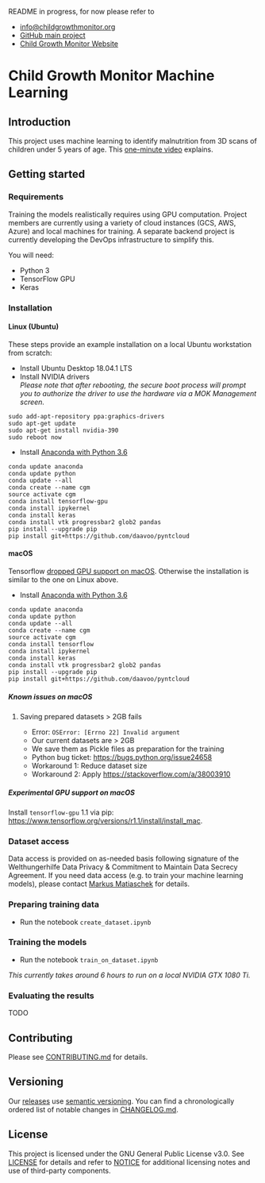 README in progress, for now please refer to 
- info@childgrowthmonitor.org
- [GitHub main project](https://github.com/Welthungerhilfe/ChildGrowthMonitor/)
- [Child Growth Monitor Website](https://childgrowthmonitor.org)

# Child Growth Monitor Machine Learning

## Introduction
This project uses machine learning to identify malnutrition from 3D scans of children under 5 years of age. This [one-minute video](https://www.youtube.com/watch?v=f2doV43jdwg) explains.

## Getting started

### Requirements
Training the models realistically requires using GPU computation. Project members are currently using a variety of cloud instances (GCS, AWS, Azure) and local machines for training. A separate backend project is currently developing the DevOps infrastructure to simplify this.

You will need:
* Python 3
* TensorFlow GPU
* Keras

### Installation

#### Linux (Ubuntu)

These steps provide an example installation on a local Ubuntu workstation from scratch:
* Install Ubuntu Desktop 18.04.1 LTS	
* Install NVIDIA drivers  
*Please note that after rebooting, the secure boot process will prompt you to authorize the driver to use the hardware via a MOK Management screen.*
```
sudo add-apt-repository ppa:graphics-drivers
sudo apt-get update
sudo apt-get install nvidia-390
sudo reboot now
```
* Install [Anaconda with Python 3.6](https://www.anaconda.com/download)
```conda update conda
conda update anaconda
conda update python
conda update --all
conda create --name cgm
source activate cgm
conda install tensorflow-gpu
conda install ipykernel
conda install keras
conda install vtk progressbar2 glob2 pandas
pip install --upgrade pip
pip install git+https://github.com/daavoo/pyntcloud
```

#### macOS

Tensorflow [dropped GPU support on macOS](https://www.tensorflow.org/install/install_mac). Otherwise the installation is similar to the one on Linux above.

* Install [Anaconda with Python 3.6](https://www.anaconda.com/download)
```conda update conda
conda update anaconda
conda update python
conda update --all
conda create --name cgm
source activate cgm
conda install tensorflow
conda install ipykernel
conda install keras
conda install vtk progressbar2 glob2 pandas
pip install --upgrade pip
pip install git+https://github.com/daavoo/pyntcloud
```

##### Known issues on macOS

1. Saving prepared datasets > 2GB fails

   * Error: `OSError: [Errno 22] Invalid argument`
   * Our current datasets are > 2GB
   * We save them as Pickle files as preparation for the training
   * Python bug ticket: https://bugs.python.org/issue24658
   * Workaround 1: Reduce dataset size
   * Workaround 2: Apply https://stackoverflow.com/a/38003910

##### Experimental GPU support on macOS

Install `tensorflow-gpu` 1.1 via pip: https://www.tensorflow.org/versions/r1.1/install/install_mac.

### Dataset access
Data access is provided on as-needed basis following signature of the Welthungerhilfe Data Privacy & Commitment to
Maintain Data Secrecy Agreement. If you need data access (e.g. to train your machine learning models), 
please contact [Markus Matiaschek](mailto:mmatiaschek@gmail.com) for details.

### Preparing training data
* Run the notebook `create_dataset.ipynb`

### Training the models
* Run the notebook `train_on_dataset.ipynb`

*This currently takes around 6 hours to run on a local NVIDIA GTX 1080 Ti.*

### Evaluating the results
TODO

## Contributing

Please see [CONTRIBUTING.md](CONTRIBUTING.md) for details.

## Versioning

Our [releases](https://github.com/Welthungerhilfe/cgm-ml/releases) use [semantic versioning](http://semver.org). You can find a chronologically ordered list of notable changes in [CHANGELOG.md](CHANGELOG.md).

## License

This project is licensed under the GNU General Public License v3.0. See [LICENSE](LICENSE) for details and refer to [NOTICE](NOTICE) for additional licensing notes and use of third-party components.
